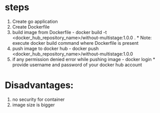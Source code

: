 # steps
1. Create go application
2. Create Dockerfile
3. build image from Dockerfile
        - docker build -t <docker_hub_repository_name>/without-multistage:1.0.0 .
          * Note: execute docker build command where Dockerfile is present 
4. push image to docker hub
        - docker push <docker_hub_repository_name>/without-multistage:1.0.0
5. if any permission denied error while pushing image
        - docker login
            * provide username and password of your docker hub account

# Disadvantages:
1. no security for container
2. image size is bigger